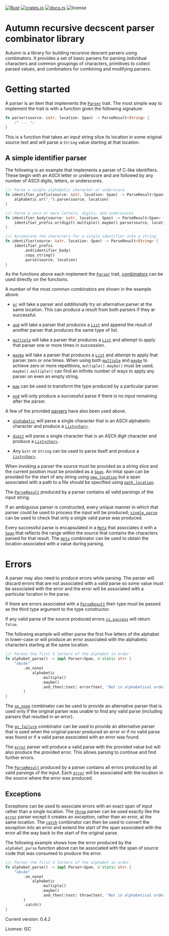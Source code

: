 [![Rust](https://img.shields.io/github/workflow/status/xurtis/autumn/Rust)](https://github.com/xurtis/autumn/actions?query=workflow%3ARust)
[![crates.io](https://img.shields.io/crates/v/autumn)](https://crates.io/crates/autumn)
[![docs.rs](https://docs.rs/autumn/badge.svg)](https://docs.rs/autumn/)
![license](https://img.shields.io/crates/l/autumn)

# Autumn recursive decscent parser combinator library

Autumn is a library for building recursive descent parsers using combinators.
It provides a set of basic parsers for parsing individual characters and common groupings of
characters, primitives to collect parsed values, and combinators for combining and modifying
parsers.

Getting started
===============

A parser is an item that implements the [`Parser`](trait.Parser.html) trait. The most simple
way to implement the trait is with a function given the following signature:

```rust
fn parser(source: &str, location: Span) -> ParseResult<String> {
    /* ... */
}
```

This is a function that takes an input string slice its location in some original source text
and will parse a `String` value starting at that location.

A simple identifier parser
--------------------------

The following is an example that implements a parser of C-like identifiers. These begin with an
ASCII letter or underscore and are followed by any number of ASCII digits, letters, or
underscores.

```rust
/// Parse a single alphabetic character or underscore
fn identifier_prefix(source: &str, location: Span) -> ParseResult<Span> {
    alphabetic.or("_").parse(source, location)
}

/// Parse a zero or more letters, digits, and underscores
fn identifier_body(source: &str, location: Span) -> ParseResult<Span> {
    identifier_prefix.or(digit).multiple().maybe().parse(source, location)
}

/// Accumulate the characters for a single identifier into a string
fn identifier(source: &str, location: Span) -> ParseResult<String> {
    identifier_prefix
        .and(identifier_body)
        .copy_string()
        .parse(source, location)
}
```

As the functions above each implement the [`Parser`](trait.Parser.html) trait,
[combinators](combinators/trait.ParserExt.html) can be used directly on the functions.

A number of the most common combinators are shown in the example above.

 * [`or`](combinators/trait.ParserExt.html#method.or) will take a parser and _additionally_
   try an alternative parser at the same location. This can produce a result from both parsers
   if they ar successful.

 * [`and`](combinators/trait.ParserExt.html#method.and) will take a parser that produces a
   [`List`](list/struct.List.html) and append the result of another parser that produces the
   same type of list.

 * [`multiple`](combinators/trait.ParserExt.html#method.multiple) will take a parser that
   produces a [`List`](list/struct.List.html) and attempt to apply that parser one or more
   times in succession.

 * [`maybe`](combinators/trait.ParserExt.html#method.maybe) will take a parser that produces a
   [`List`](list/struct.List.html) and attempt to apply that parser zero or one times. When
   using both [`multiple`](combinators/trait.ParserExt.html#method.multiple) and
   [`maybe`](combinators/trait.ParserExt.html#method.maybe) to achieve zero or more
   repetitions, `multiple().maybe()` must be used; `maybe().multiple()` can find an infinite
   number of ways to apply any parser on even an empty string.

 * [`map`](combinators/trait.ParserExt.html#method.map) can be used to transform the type
   produced by a particular parser.

 * [`end`](combinators/trait.ParserExt.html#method.end) will only produce a successful parse if
   there is no input remaining after the parser.

A few of the provided [parsers](parsers/index.html) have also been used above.

 * [`alphabetic`](parsers/fn.alphabetic.html) will parse a single character that is an ASCII
   alphabetic character and produce a [`List<char>`](list/struct.List.html).

 * [`digit`](parsers/fn.digit.html) will parse a single character that is an ASCII digit
   character and produce a [`List<char>`](list/struct.List.html).

 * Any `&str` or `String` can be used to parse itself and produce a
   [`List<char>`](list/struct.List.html).

When invoking a parser the source must be provided as a string slice and the current position
must be provided as a [`Span`](trait.Span.html). An intial span can be provided for the start
of any string using [`new_location`](fn.new_location.html) but a span associated with a path to
a file should be specified using [`path_location`](fn.path_location.html).

The [`ParseResult`](struct.ParseResult.html) produced by a parser contains all valid parsings
of the input string.

If an ambiguous parser is constructed, every unique manner in which that parser could be used
to process the input will be produced;
[`single_parse`](struct.ParseResult.html#method.single_parse) can be used to check that only a
single valid parse was produced.

Every successful parse is encapsulated in a [`Meta`](struct.Meta.html) that associates it with
a [`Span`](trait.Span.html) that reflects the range within the source that contains the
characters parsed for that result. The [`meta`](struct.MetaMap.html) combinator can be used to
obtain the location associated with a value during parsing.

Errors
======

A parser may also need to produce errors while parsing. The parser will discard errors that are
not associated with a valid parse so *some* value must be associated with the error and the
error will be associated with a particular location in the parse.

If there are errors associated with a [`ParseResult`]() their type must be passed as the third
type argument to the type constructor.

If any valid parse of the source produced errors
[`is_success`](struct.ParseResult.html#method.is_success) will return `false`.

The following example will either parse the first five letters of the alphabet in lower-case or
will produce an error associated with the alphabetic characters starting at the same location.

```rust
/// Parses the first 5 letters of the alphabet in order
fn alphabet_parse() -> impl Parser<Span, &'static str> {
    "abcde"
        .on_none(
            alphabetic
                .multiple()
                .maybe()
                .and_then(|text| error(text, "Not in alphabetical order"))
        )
}
```

The [`on_none`](combinators/trait.ParserExt.html#method.on_none) combinator can be used to
provide an alternative parser that is used only if the original parser was unable to find any
valid parse (including parsers that resulted in an error).

The [`on_failure`](combinators/trait.ParserExt.html#method.on_failure) combinator can be used
to provide an alternative parser that is used when the original parser produced an error or if
no valid parse was found or if a valid parse associated with an error was found.

The [`error`](parsers/fn.error.html) parser will produce a valid parse with the provided value
but will also produce the provided error. This allows parsing to continue and find further
errors.

The [`ParseResult`](struct.ParseResult.html) produced by a parser contains all errors produced
by all valid parsings of the input. Each [`error`](parsers/fn.error.html) will be associated
with the location in the source where the error was produced.

Exceptions
----------

Exceptions can be used to associate errors with an exact span of input rather than a single
location. The [`throw`](parsers/fn.throw.html) parser can be used exactly like the
[`error`](parsers/fn.error.html) parser except it creates an _exception_, rather than an error,
at the same location. The [`catch`](combinators/trait.ParserExt.html#method.catch) combinator
can then be used to convert the exception into an error and extend the start of the span
associated with the error all the way back to the start of the original parse.

The following example shows how the error produced by the `alphabet_parse` function above can
be associated with the span of source code that was consumed to produce the error.

```rust
/// Parses the first 5 letters of the alphabet in order
fn alphabet_parse() -> impl Parser<Span, &'static str> {
    "abcde"
        .on_none(
            alphabetic
                .multiple()
                .maybe()
                .and_then(|text| throw(text, "Not in alphabetical order"))
        )
        .catch()
}
```

Current version: 0.4.2

License: ISC
